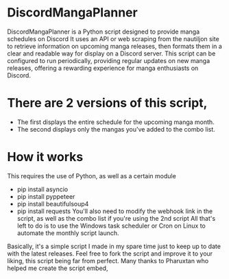 # DiscordMangaPlanner

DiscordMangaPlanner is a Python script designed to provide manga schedules on Discord
It uses an API or web scraping from the nautiljon site to retrieve information on upcoming manga releases, then formats them in a clear and readable way for display on a Discord server. This script can be configured to run periodically, providing regular updates on new manga releases, offering a rewarding experience for manga enthusiasts on Discord.

# There are 2 versions of this script, 
- The first displays the entire schedule for the upcoming manga month.
- The second displays only the mangas you've added to the combo list.

# How it works
This requires the use of Python, as well as a certain module
- pip install asyncio
- pip install pyppeteer
- pip install beautifulsoup4
- pip install requests
You'll also need to modify the webhook link in the script, as well as the combo list if you're using the 2nd script
All that's left to do is to use the Windows task scheduler or Cron on Linux to automate the monthly script launch.

Basically, it's a simple script I made in my spare time just to keep up to date with the latest releases. Feel free to fork the script and improve it to your liking, this script being far from perfect.
Many thanks to Pharuxtan who helped me create the script embed,

